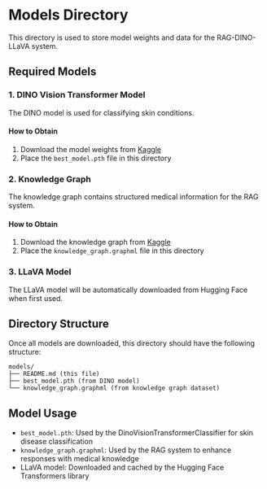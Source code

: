 # Models Directory

This directory is used to store model weights and data for the RAG-DINO-LLaVA system.

## Required Models

### 1. DINO Vision Transformer Model

The DINO model is used for classifying skin conditions.

#### How to Obtain

1. Download the model weights from [Kaggle](https://www.kaggle.com/models/aranyasaha/dino-model-trained-on-dermnet)
2. Place the `best_model.pth` file in this directory

### 2. Knowledge Graph

The knowledge graph contains structured medical information for the RAG system.

#### How to Obtain

1. Download the knowledge graph from [Kaggle](https://www.kaggle.com/datasets/chapkhabo/zxzzzzzzzzzzzzzz)
2. Place the `knowledge_graph.graphml` file in this directory

### 3. LLaVA Model

The LLaVA model will be automatically downloaded from Hugging Face when first used.

## Directory Structure

Once all models are downloaded, this directory should have the following structure:

```
models/
├── README.md (this file)
├── best_model.pth (from DINO model)
└── knowledge_graph.graphml (from knowledge graph dataset)
```

## Model Usage

- `best_model.pth`: Used by the DinoVisionTransformerClassifier for skin disease classification
- `knowledge_graph.graphml`: Used by the RAG system to enhance responses with medical knowledge
- LLaVA model: Downloaded and cached by the Hugging Face Transformers library
